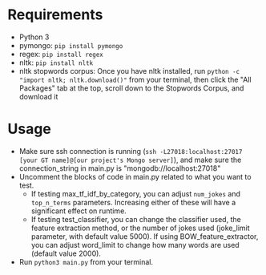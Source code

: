 Requirements
============
- Python 3
- pymongo: `pip install pymongo`
- regex: `pip install regex`
- nltk: `pip install nltk`
- nltk stopwords corpus: Once you have nltk installed, run `python -c "import nltk; nltk.download()"` from your terminal, then click the "All Packages" tab at the top, scroll down to the Stopwords Corpus, and download it

Usage
=====
- Make sure ssh connection is running (`ssh -L27018:localhost:27017 [your GT name]@[our project's Mongo server]`), and make sure the connection_string in main.py is "mongodb://localhost:27018"
- Uncomment the blocks of code in main.py related to what you want to test.
    - If testing max_tf_idf_by_category, you can adjust `num_jokes` and `top_n_terms` parameters. Increasing either of these will have a significant effect on runtime.
    - If testing test_classifier, you can change the classifier used, the feature extraction method, or the number of jokes used (joke_limit parameter, with default value 5000). If using BOW_feature_extractor, you can adjust word_limit to change how many words are used (default value 2000).
- Run `python3 main.py` from your terminal.